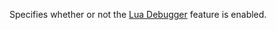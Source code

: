 Specifies whether or not the [Lua Debugger](https://developer.roblox.com/articles/Lua-debugger "Lua Debugger") feature is enabled.